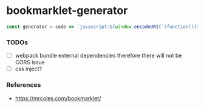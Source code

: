 bookmarklet-generator
=====================
```js
const generator = code => `javascript:${window.encodeURI(`(function(){${code}})()`)}`
```

### TODOs
- [ ] webpack bundle external dependencies therefore there will not be CORS issue
- [ ] css inject?

### References
- https://mrcoles.com/bookmarklet/
